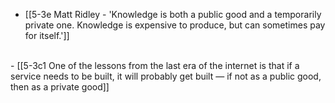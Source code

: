 - [[5-3e Matt Ridley - 'Knowledge is both a public good and a temporarily private one. Knowledge is expensive to produce, but can sometimes pay for itself.']]
<br>
- [[5-3c1 One of the lessons from the last era of the internet is that if a service needs to be built, it will probably get built — if not as a public good, then as a private good]]
